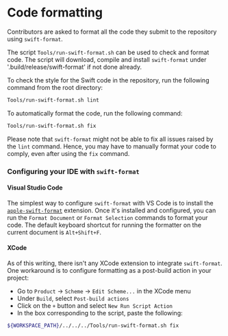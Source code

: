 # Code formatting

Contributors are asked to format all the code they submit to the repository using `swift-format`.


The script `Tools/run-swift-format.sh` can be used to check and format code.
The script will download, compile and install `swift-format` under '.build/release/swift-format' if not done already.

To check the style for the Swift code in the repository, run the following command from the root directory:

```bash
Tools/run-swift-format.sh lint
```

To automatically format the code, run the following command:

```bash
Tools/run-swift-format.sh fix
```

Please note that `swift-format` might not be able to fix all issues raised by the `lint` command.
Hence, you may have to manually format your code to comply, even after using the `fix` command.

### Configuring your IDE with `swift-format`

#### Visual Studio Code

The simplest way to configure `swift-format` with VS Code is to install the [`apple-swift-format`](https://marketplace.visualstudio.com/items?itemName=vknabel.vscode-apple-swift-format) extension.
Once it's installed and configured, you can run the `Format Document` or `Format Selection` commands to format your code.
The default keyboard shortcut for running the formatter on the current document is `Alt+Shift+F`.

#### XCode

As of this writing, there isn't any XCode extension to integrate `swift-format`.
One workaround is to configure formatting as a post-build action in your project:
- Go to `Product` → `Scheme` → `Edit Scheme...` in the XCode menu
- Under `Build`, select `Post-build actions`
- Click on the `+` button and select `New Run Script Action`
- In the box corresponding to the script, paste the following:

```bash
${WORKSPACE_PATH}/../../../Tools/run-swift-format.sh fix
```
